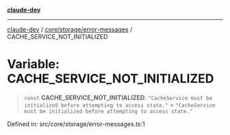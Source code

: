 [**claude-dev**](../../../../README.md)

***

[claude-dev](../../../../README.md) / [core/storage/error-messages](../README.md) / CACHE\_SERVICE\_NOT\_INITIALIZED

# Variable: CACHE\_SERVICE\_NOT\_INITIALIZED

> `const` **CACHE\_SERVICE\_NOT\_INITIALIZED**: `"CacheService must be initialized before attempting to access state."` = `"CacheService must be initialized before attempting to access state."`

Defined in: src/core/storage/error-messages.ts:1
